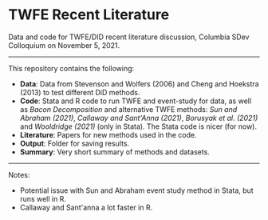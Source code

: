 # TWFE Recent Literature
Data and code for TWFE/DID recent literature discussion, Columbia SDev Colloquium on November 5, 2021. 

--- 
This repository contains the following: 
- **Data**: Data from Stevenson and Wolfers (2006) and Cheng and Hoekstra (2013) to test different DiD methods.
- **Code**: Stata and R code to run TWFE and event-study for data, as well as _Bacon Decomposition_ and alternative TWFE methods: _Sun and Abraham (2021)_, _Callaway and Sant'Anna (2021)_, _Borusyak et al. (2021)_ and _Wooldridge (2021)_ (only in Stata). The Stata code is nicer (for now).
- **Literature**: Papers for new methods used in the code.
- **Output**: Folder for saving results.
- **Summary**: Very short summary of methods and datasets.

--- 
Notes: 
- Potential issue with Sun and Abraham event study method in Stata, but runs well in R. 
- Callaway and Sant'anna a lot faster in R. 

